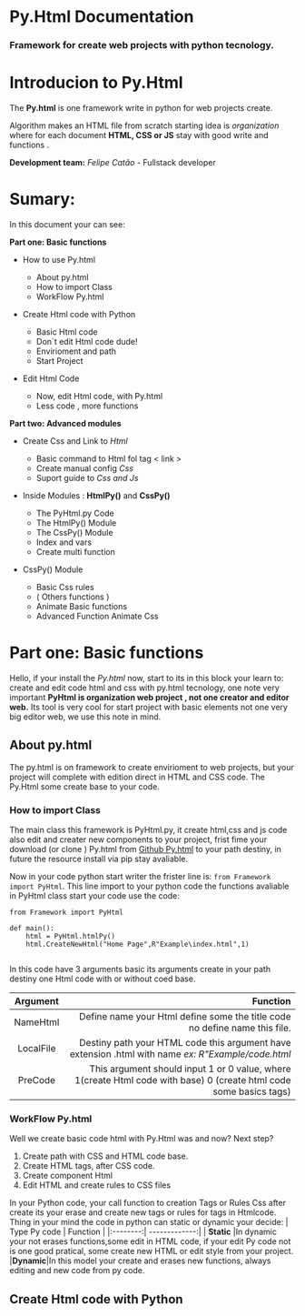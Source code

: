 # Py.Html Documentation 
### Framework for create web projects with python tecnology.

# Introducion to Py.Html
The **Py.html** is one framework write in python for web projects create.
  
Algorithm makes an HTML file from scratch starting idea is *organization* where for each document **HTML, CSS or JS**  stay with good write and functions .

**Development team:**
*Felipe Catão* - Fullstack developer

# Sumary: 
In this document your can see: 

**Part one: Basic functions**
-  How to use Py.html 
     +  About py.html
     + How to import Class 
     + WorkFlow Py.html
     
- Create Html code with Python
     + Basic Html  code
     + Don´t edit Html code dude!
     + Envirioment and path
     + Start Project
     
- Edit Html Code 
     + Now, edit Html code, with Py.html
     + Less code , more functions
     
 **Part two: Advanced modules**
- Create Css and Link to *Html*
     + Basic command to Html fol tag < link >
     + Create manual config *Css*
     + Suport guide to *Css and Js*
     
- Inside Modules : **HtmlPy()** and  **CssPy()**
     + The PyHtml.py Code 
     + The HtmlPy() Module 
     + The CssPy() Module
     + Index and vars 
     + Create multi function
- CssPy() Module
    + Basic Css rules 
    + ( Others functions )
    + Animate Basic functions 
    + Advanced Function Animate Css

#  Part one: Basic functions 
Hello, if your install the *Py.html* now, start to its in this block your learn to: create and edit code html and css with py.html tecnology, one note very important  **PyHtml is organization web project , not one creator and editor web.** Its tool  is very cool for start project with basic elements not one very big editor web, we use this note in mind.

## About py.html 
The py.html is on framework to create envirioment to web projects, but your project will complete with edition direct in HTML and CSS code. The Py.Html some create base to your code.

### How to import Class
The main class this framework is PyHtml.py, it create html,css and js code also edit and creater new components to your project, frist fime your download (or clone ) Py.html from [Github Py.html](https://github.com/FelipeKatao/Py.Html) to your path destiny, in future the resource install via pip stay avaliable.

Now in your code python start writer the frister line is: 
`from Framework import PyHtml`.
This line import to your python code the functions avaliable in PyHtml class start your code use the code:
```
from Framework import PyHtml

def main():
    html = PyHtml.htmlPy()
    html.CreateNewHtml("Home Page",R"Example\index.html",1)
    
```
In this code have 3 arguments basic its arguments create in your path destiny one Html code with or without coed base.

| Argument | Function |
|:--------:| -------------:|
| NameHtml | Define name your Html define some the title code no define name this file. |
| LocalFile|Destiny path your HTML code this argument have extension .html with name *ex: R"Example/code.html*
| PreCode | This argument should input 1 or 0 value, where 1(create Html code with  base) 0 (create html code some basics tags)

###    WorkFlow Py.html
Well we create basic code html with Py.Html was and now? Next step?
1. Create path with CSS and HTML code base.
2. Create HTML tags, after CSS code.
3. Create component Html 
4. Edit HTML and create rules to CSS files

In your Python code, your call function to creation Tags or Rules Css after create its your erase and create new tags or rules for tags in Htmlcode.
Thing  in your mind the code in python can static or dynamic your decide:
| Type Py code | Function |
|:--------:| -------------:|
| **Static** |In dynamic your not erases functions,some edit in HTML code, if your edit Py code not is one good pratical, some create new HTML or edit style from your project.
|**Dynamic**|In this model your create and erases new functions, always editing and new code from py code.

## Create Html code with Python
<!--stackedit_data:
eyJoaXN0b3J5IjpbLTEwMDE2MTY4NjgsLTk1NDQ4NTg3MCwxMz
g5MTE0MDIxLC0xNzk1MTc4Njk0LC0zMTU1NDU2ODcsLTc0NjYy
NzgyNiwxMzY4NTYyNDc3LC05NTU4OTgwMTIsMTU3OTg4MTYxMi
wxMDU0MzczNjY2LC0xNDE1Njc5NTMzLC0xOTQxMjk3MDk3LC03
MTE1ODU2MzldfQ==
-->